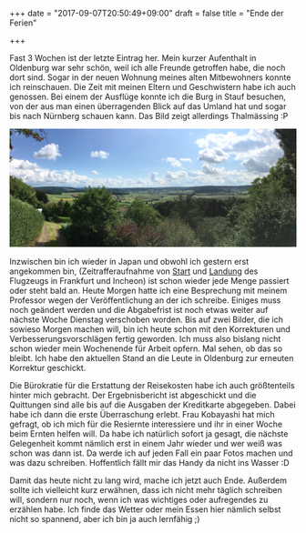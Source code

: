+++
date = "2017-09-07T20:50:49+09:00"
draft = false
title = "Ende der Ferien"

+++

Fast 3 Wochen ist der letzte Eintrag her. Mein kurzer Aufenthalt in Oldenburg
war sehr schön, weil ich alle Freunde getroffen habe, die noch dort sind. Sogar
in der neuen Wohnung meines alten Mitbewohners konnte ich reinschauen. Die Zeit
mit meinen Eltern und Geschwistern habe ich auch genossen. Bei einem der
Ausflüge konnte ich die Burg in Stauf besuchen, von der aus man einen
überragenden Blick auf das Umland hat und sogar bis nach Nürnberg schauen kann.
Das Bild zeigt allerdings Thalmässing :P

![Burg zu Stauf](/img/2017_09_07/burg.jpg)

Inzwischen bin ich wieder in Japan und obwohl ich gestern erst angekommen bin,
(Zeitrafferaufnahme von [Start] und [Landung] des Flugzeugs in Frankfurt und
Incheon) ist schon wieder jede Menge passiert oder steht bald an. Heute Morgen
hatte ich eine Besprechung mit meinem Professor wegen der Veröffentlichung an
der ich schreibe. Einiges muss noch geändert werden und die Abgabefrist ist noch
etwas weiter auf nächste Woche Dienstag verschoben worden. Bis auf zwei Bilder,
die ich sowieso Morgen machen will, bin ich heute schon mit den Korrekturen und
Verbesserungsvorschlägen fertig geworden. Ich muss also bislang nicht schon
wieder mein Wochenende für Arbeit opfern. Mal sehen, ob das so bleibt. Ich habe
den aktuellen Stand an die Leute in Oldenburg zur erneuten Korrektur geschickt.

Die Bürokratie für die Erstattung der Reisekosten habe ich auch größtenteils
hinter mich gebracht. Der Ergebnisbericht ist abgeschickt und die Quittungen
sind alle bis auf die Ausgaben der Kreditkarte abgegeben. Dabei habe ich dann
die erste Überraschung erlebt. Frau Kobayashi hat mich gefragt, ob ich mich für
die Resiernte interessiere und ihr in einer Woche beim Ernten helfen will.
Da habe ich natürlich sofort ja gesagt, die nächste Gelegenheit kommt nämlich
erst in einem Jahr wieder und wer weiß was schon was dann ist. Da werde ich auf
jeden Fall ein paar Fotos machen und was dazu schreiben. Hoffentlich fällt mir
das Handy da nicht ins Wasser :D

Damit das heute nicht zu lang wird, mache ich jetzt auch Ende. Außerdem sollte
ich vielleicht kurz erwähnen, dass ich nicht mehr täglich schreiben will,
sondern nur noch, wenn ich was wichtiges oder aufregendes zu erzählen habe.
Ich finde das Wetter oder mein Essen hier nämlich selbst nicht so spannend, aber
ich bin ja auch lernfähig ;)

<!-- Links: -->
[Start]: https://youtu.be/GfXovvInRjA
[Landung]: https://youtu.be/2QKAb_pyrPk
